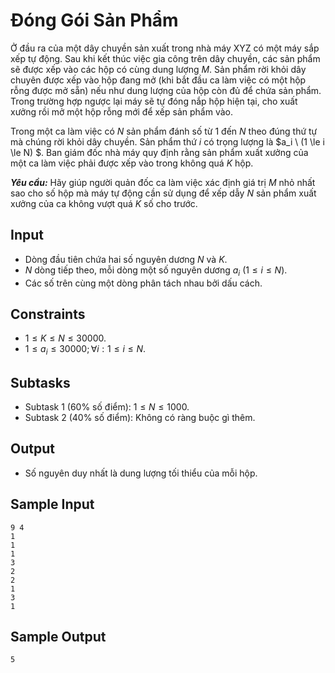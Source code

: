 # Đóng Gói Sản Phẩm

Ở đầu ra của một dây chuyền sản xuất trong nhà máy XYZ có một máy sắp xếp tự động. Sau khi kết thúc việc gia công trên dây chuyền, các sản phẩm sẽ được xếp vào các hộp có cùng dung lượng $M$. Sản phẩm rời khỏi dây chuyên được xếp vào hộp đang mở (khi bắt đầu ca làm việc có một hộp rỗng được mở sẵn) nếu như dung lượng của hộp còn đủ để chứa sản phẩm. Trong trường hợp ngược lại máy sẽ tự đóng nắp hộp hiện tại, cho xuất xưởng rồi mở một hộp rỗng mới để xếp sản phẩm vào.

Trong một ca làm việc có $N$ sản phẩm đánh số từ $1$ đến $N$ theo đúng thứ tự mà chúng rời khỏi dây chuyền. Sản phẩm thứ $i$ có trọng lượng là $a_i \ (1 \le i \le N) $. Ban giám đốc nhà máy quy định rằng sản phẩm xuất xưởng của một ca làm việc phải được xếp vào trong không quá $K$ hộp.

***Yêu cầu:*** Hãy giúp người quản đốc ca làm việc xác định giá trị $M$ nhỏ nhất sao cho số hộp mà máy tự động cần sử dụng để xếp dẫy $N$ sản phẩm xuất xưởng của ca không vượt quá $K$ số cho trước.

## Input

- Dòng đầu tiên chứa hai số nguyên dương $N$ và $K$.
- $N$ dòng tiếp theo, mỗi dòng một số nguyên dương $a_i \ (1 \le i \le N)$.
- Các số trên cùng một dòng phân tách nhau bởi dấu cách.

## Constraints

- $1 \le K \le N \le 30000$.
- $1 \le a_i \le 30000; \forall i: 1 \le i \le N$.

## Subtasks

- Subtask $1$ ($60\%$ số điểm): $1 \le N \le 1000$.
- Subtask $2$ ($40\%$ số điểm): Không có ràng buộc gì thêm.

## Output

- Số nguyên duy nhất là dung lượng tối thiểu của mỗi hộp.

## Sample Input

```
9 4
1 
1 
1 
3 
2
2
1
3
1 
```

## Sample Output

```
5
```


